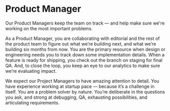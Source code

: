 # Product Manager

Our Product Managers keep the team on track — and help make sure we're working on the most important problems.

As a Product Manager, you are collaborating with editorial and the rest of the product team to figure out what we’re building next, and what we’re building six months from now. You are the primary resource when design or engineering needs you to track down some implementation details. When a feature is ready for shipping, you check out the branch on staging for final QA. And, to close the loop, you keep an eye to our analytics to make sure we’re evaluating impact.

We expect our Project Managers to have amazing attention to detail. You have experience working at startup pace — because it’s a challenge in itself. You are a problem solver by nature. You’re deliberate in the questions you ask, and strong at debugging, QA, exhausting possibilities, and articulating requirements.
